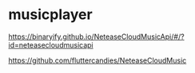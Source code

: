 # musicplayer

https://binaryify.github.io/NeteaseCloudMusicApi/#/?id=neteasecloudmusicapi

https://github.com/fluttercandies/NeteaseCloudMusic